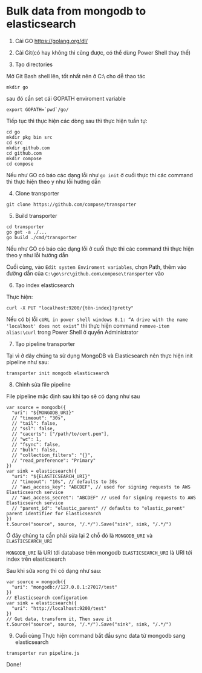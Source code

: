 # Bulk data from mongodb to elasticsearch

1) Cài GO
https://golang.org/dl/
2) Cài Git(có hay không thì cũng được, có thể dùng Power Shell thay thế)

3) Tạo directories

Mở Git Bash shell lên, tốt nhất nên ở C:\ cho dễ thao tác

```
mkdir go
```

sau đó cần set cái GOPATH enviroment variable

```
export GOPATH=`pwd`/go/
```

Tiếp tục thì thực hiện các dòng sau thì thực hiện tuần tự:

```
cd go
mkdir pkg bin src
cd src
mkdir github.com
cd github.com
mkdir compose
cd compose
```

Nếu như GO có báo các dạng lỗi như `go init` ở cuối thực thi các command thì thực hiện theo y như lỗi hướng dẫn

4) Clone transporter

```
git clone https://github.com/compose/transporter
```
 5) Build transporter

 ```
cd transporter
go get -a ./...
go build ./cmd/transporter
```
Nếu như GO có báo các dạng lỗi ở cuối thực thi các command thì thực hiện theo y như lỗi hướng dẫn

Cuối cùng, vào `Edit system Enviroment variables`, chọn Path, thêm vào đường dẫn của `C:\go\src\github.com\compose\transporter` vào 

6) Tạo index elasticsearch

Thực hiện:
```
curl -X PUT "localhost:9200/{tên-index}?pretty"
```

Nếu có bị lỗi `cURL in power shell windows 8.1: “A drive with the name 'localhost' does not exist”` thì thực hiện command `remove-item alias:\curl` trong Power Shell ở quyền Administrator


7) Tạo pipeline transporter

Tại vì ở đây chúng ta sử dụng MongoDB và Elasticsearch nên thực hiện init pipeline như sau:

```
transporter init mongodb elasticsearch
```

8) Chỉnh sửa file pipeline

File pipeline mặc định sau khi tạo sẽ có dạng như sau
```
var source = mongodb({
  "uri": "${MONGODB_URI}"
  // "timeout": "30s",
  // "tail": false,
  // "ssl": false,
  // "cacerts": ["/path/to/cert.pem"],
  // "wc": 1,
  // "fsync": false,
  // "bulk": false,
  // "collection_filters": "{}",
  // "read_preference": "Primary"
})
var sink = elasticsearch({
  "uri": "${ELASTICSEARCH_URI}"
  // "timeout": "10s", // defaults to 30s
  // "aws_access_key": "ABCDEF", // used for signing requests to AWS Elasticsearch service
  // "aws_access_secret": "ABCDEF" // used for signing requests to AWS Elasticsearch service
  // "parent_id": "elastic_parent" // defaults to "elastic_parent" parent identifier for Elasticsearch
})
t.Source("source", source, "/.*/").Save("sink", sink, "/.*/")
```

Ở đây chúng ta cần phải sửa lại 2 chỗ đó là `MONGODB_URI` và `ELASTICSEARCH_URI`

`MONGODB_URI` là URI tới database trên mongodb
`ELASTICSEARCH_URI` là URI tới index trên elasticsearch

Sau khi sửa xong thì có dạng như sau:

```
var source = mongodb({
  "uri": "mongodb://127.0.0.1:27017/test"
})
// Elasticsearch configuration
var sink = elasticsearch({
  "uri": "http://localhost:9200/test"
})
// Get data, transform it, Then save it
t.Source("source", source, "/.*/").Save("sink", sink, "/.*/")
```

9) Cuối cùng
Thực hiện command bắt đầu sync data từ mongodb sang elasticsearch

```transporter run pipeline.js```

Done!
